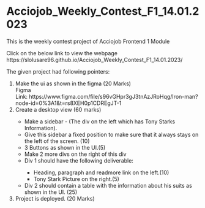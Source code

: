 # Acciojob_Weekly_Contest_F1_14.01.2023
This is the weekly contest project of Acciojob Frontend 1 Module
<p>Click on the below link to view the webpage<br>
https://slolusare96.github.io/Acciojob_Weekly_Contest_F1_14.01.2023/</p>
<p>The given project had following pointers:</p>
<ol>
      <li>
        Make the ui as shown in the figma (20 Marks)<br>
        Figma Link:&nbsp;https://www.figma.com/file/s96vGHpr3gJ3tnAzJRoHqg/Iron-man?node-id=0%3A1&t=rs8XEH0p1CDREgJT-1
      </li>
      <li>Create a desktop view (60 marks)</li>
      <ul>
        <li>
          Make a sidebar - (The div on the left which has Tony Starks
          Information).
        </li>
        <li>
          Give this sidebar a fixed position to make sure that it always stays
          on the left of the screen. (10)
        </li>
        <li>3 Buttons as shown in the UI.(5)</li>
        <li>Make 2 more divs on the right of this div</li>
        <li>Div 1 should have the following deliverable:</li>
        <ul>
          <li>Heading, paragraph and readmore link on the left.(10)</li>
          <li>Tony Stark Picture on the right.(5)</li>
        </ul>
        <li>
          Div 2 should contain a table with the information about his suits as
          shown in the UI. (25)
        </li>
      </ul>
      <li>Project is deployed. (20 Marks)</li>
    </ol>
